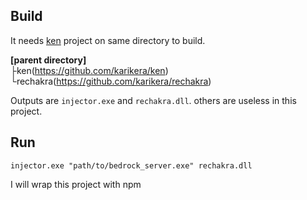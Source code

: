 
## Build
It needs [ken](https://github.com/karikera/ken) project on same directory to build.  
  
**[parent directory]**  
├ken(https://github.com/karikera/ken)  
└rechakra(https://github.com/karikera/rechakra)  
  
Outputs are `injector.exe` and `rechakra.dll`.  others are useless in this project.  

## Run
`injector.exe "path/to/bedrock_server.exe" rechakra.dll`  
  
I will wrap this project with npm